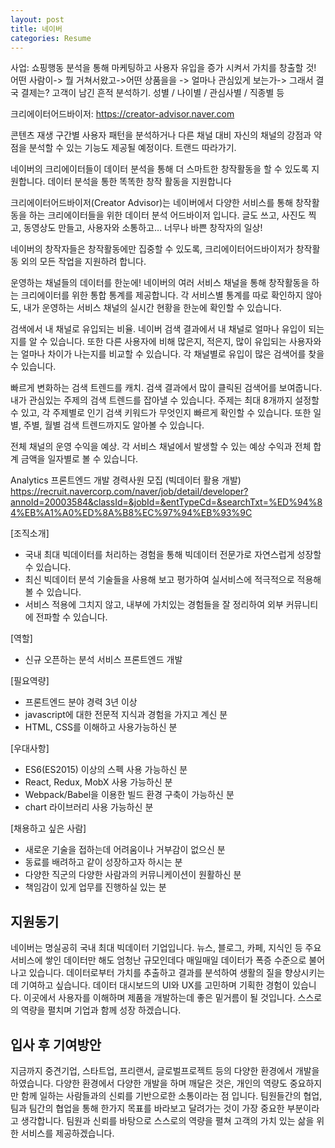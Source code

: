 ```yaml
---
layout: post
title: 네이버
categories: Resume
---
```


사업: 쇼핑행동 분석을 통해 마케팅하고 사용자 유입을 증가 시켜서 가치를 창출할 것! 어떤 사람이-> 뭘 거쳐서왔고->어떤 상품을을 -> 얼마나 관심있게 보는가-> 그래서 결국 결제는?
고객이 남긴 흔적 분석하기.
성별 / 나이별 / 관심사별 / 직종별 등 

크리에이터어드바이저: https://creator-advisor.naver.com



콘텐츠 재생 구간별 사용자 패턴을 분석하거나 다른 채널 대비 자신의 채널의 강점과 약점을 분석할 수 있는 기능도 제공될 예정이다. 트랜드 따라가기.

네이버의 크리에이터들이 데이터 분석을 통해 더 스마트한 창작활동을 할 수 있도록 지원합니다.
데이터 분석을 통한 똑똑한 창작 활동을 지원합니다

크리에이터어드바이저(Creator Advisor)는 네이버에서 다양한 서비스를 통해 창작활동을 하는 크리에이터들을 위한 데이터 분석 어드바이저 입니다. 
글도 쓰고, 사진도 찍고, 동영상도 만들고, 사용자와 소통하고… 너무나 바쁜 창작자의 일상!

네이버의 창작자들은 창작활동에만 집중할 수 있도록, 크리에이터어드바이저가 창작활동 외의 모든 작업을 지원하려 합니다. 

운영하는 채널들의 데이터를 한눈에!
네이버의 여러 서비스 채널을 통해 창작활동을 하는 크리에이터를 위한 통합 통계를 제공합니다. 각 서비스별 통계를 따로 확인하지 않아도, 내가 운영하는 서비스 채널의 실시간 현황을 한눈에 확인할 수 있습니다. 

검색에서 내 채널로 유입되는 비율.
네이버 검색 결과에서 내 채널로 얼마나 유입이 되는지를 알 수 있습니다. 또한 다른 사용자에 비해 많은지, 적은지, 많이 유입되는 사용자와는 얼마나 차이가 나는지를 비교할 수 있습니다. 각 채널별로 유입이 많은 검색어를 찾을 수 있습니다. 


빠르게 변화하는 검색 트렌드를 캐치.
검색 결과에서 많이 클릭된 검색어를 보여줍니다. 내가 관심있는 주제의 검색 트렌드를 잡아낼 수 있습니다. 주제는 최대 8개까지 설정할 수 있고, 각 주제별로 인기 검색 키워드가 무엇인지 빠르게 확인할 수 있습니다. 또한 일별, 주별, 월별 검색 트렌드까지도 알아볼 수 있습니다. 

전체 채널의 운영 수익을 예상.
각 서비스 채널에서 발생할 수 있는 예상 수익과 전체 합계 금액을 일자별로 볼 수 있습니다. 





Analytics 프론트엔드 개발 경력사원 모집 (빅데이터 활용 개발)
https://recruit.navercorp.com/naver/job/detail/developer?annoId=20003584&classId=&jobId=&entTypeCd=&searchTxt=%ED%94%84%EB%A1%A0%ED%8A%B8%EC%97%94%EB%93%9C

[조직소개]

- 국내 최대 빅데이터를 처리하는 경험을 통해 빅데이터 전문가로 자연스럽게 성장할 수 있습니다.
- 최신 빅데이터 분석 기술들을 사용해 보고 평가하여 실서비스에 적극적으로 적용해 볼 수 있습니다.
- 서비스 적용에 그치지 않고, 내부에 가치있는 경험들을 잘 정리하여 외부 커뮤니티에 전파할 수 있습니다.

[역할]

- 신규 오픈하는 분석 서비스 프론트엔드 개발

[필요역량]

- 프론트엔드 분야 경력 3년 이상
- javascript에 대한 전문적 지식과 경험을 가지고 계신 분
- HTML, CSS를 이해하고 사용가능하신 분

[우대사항]

- ES6(ES2015) 이상의 스펙 사용 가능하신 분
- React, Redux, MobX 사용 가능하신 분
- Webpack/Babel을 이용한 빌드 환경 구축이 가능하신 분
- chart 라이브러리 사용 가능하신 분

[채용하고 싶은 사람]

- 새로운 기술을 접하는데 어려움이나 거부감이 없으신 분
- 동료를 배려하고 같이 성장하고자 하시는 분
- 다양한 직군의 다양한 사람과의 커뮤니케이션이 원활하신 분
- 책임감이 있게 업무를 진행하실 있는 분

## 지원동기
네이버는 명실공히 국내 최대 빅데이터 기업입니다. 뉴스, 블로그, 카페, 지식인 등 주요 서비스에 쌓인 데이터만 해도 엄청난 규모인데다 매일매일 데이터가 폭증 수준으로 불어나고 있습니다. 데이터로부터 가치를 추출하고 결과를 분석하여 생활의 질을 향상시키는데 기여하고 싶습니다. 데이터 대시보드의 UI와 UX를 고민하며 기획한 경험이 있습니다. 이곳에서 사용자를 이해하며 제품을 개발하는데 좋은 밑거름이 될 것입니다. 스스로의 역량을 펼치며 기업과 함께 성장 하겠습니다. 

## 입사 후 기여방안
지금까지 중견기업, 스타트업, 프리랜서, 글로벌프로젝트 등의 다양한 환경에서 개발을 하였습니다. 다양한 환경에서 다양한 개발을 하며 깨달은 것은, 개인의 역량도 중요하지만 함께 일하는 사람들과의 신뢰를 기반으로한 소통이라는 점 입니다. 팀원들간의 협업, 팀과 팀간의 협업을 통해 한가지 목표를 바라보고 달려가는 것이 가장 중요한 부분이라고 생각합니다. 팀원과 신뢰를 바탕으로 스스로의 역량을 펼쳐 고객의 가치 있는 삶을 위한 서비스를 제공하겠습니다. 
